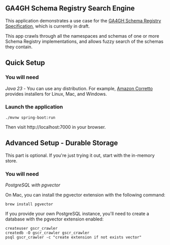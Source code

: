 ## GA4GH Schema Registry Search Engine

This application demonstrates a use case for the
[GA4GH Schema Registry Specification](https://ga4gh.github.io/schema-registry/), which is currently in draft.

This app crawls through all the namespaces and schemas of one or more Schema Registry implementations, and allows fuzzy
search of the schemas they contain.

## Quick Setup

### You will need
*Java 23* - You can use any distribution. For example,
[Amazon Corretto](https://docs.aws.amazon.com/corretto/latest/corretto-23-ug/downloads-list.html) provides installers
for Linux, Mac, and Windows.

### Launch the application

```shell
./mvnw spring-boot:run
```

Then visit http://localhost:7000 in your browser.

## Advanced Setup - Durable Storage

This part is optional. If you're just trying it out, start with the in-memory store.

### You will need
*PostgreSQL with pgvector*

On Mac, you can install the pgvector extension with the following command:
```shell
brew install pgvector
```

If you provide your own PostgreSQL instance, you'll need to create a database with the pgvector extension enabled:

```shell
createuser gscr_crawler
createdb -O gscr_crawler gscr_crawler
psql gscr_crawler -c "create extension if not exists vector"
```
